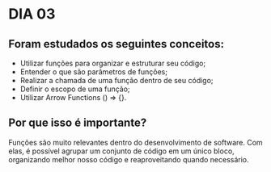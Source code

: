 # DIA 03

## Foram estudados os seguintes conceitos:

- Utilizar funções para organizar e estruturar seu código;
- Entender o que são parâmetros de funções;
- Realizar a chamada de uma função dentro de seu código;
- Definir o escopo de uma função;
- Utilizar Arrow Functions () => {}.

## Por que isso é importante?
Funções são muito relevantes dentro do desenvolvimento de software. 
Com elas, é possível agrupar um conjunto de código em um único bloco, organizando melhor nosso código e reaproveitando quando necessário.
